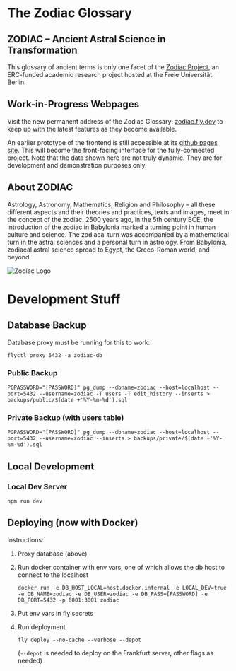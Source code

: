 # The Zodiac Glossary

## ZODIAC – Ancient Astral Science in Transformation

This glossary of ancient terms is only one facet of the [Zodiac Project](https://www.geschkult.fu-berlin.de/e/zodiac/index.html), an ERC-funded academic research project hosted at the Freie Universität Berlin.

## Work-in-Progress Webpages

Visit the new permanent address of the Zodiac Glossary: [zodiac.fly.dev](https://zodiac.fly.dev) to keep up with the latest features as they become available.

An earlier prototype of the frontend is still accessible at its [github pages site](https://christiancasey.github.io/zodiac-routing/). This will become the front-facing interface for the fully-connected project. Note that the data shown here are not truly dynamic. They are for development and demonstration purposes only.

## About ZODIAC

Astrology, Astronomy, Mathematics, Religion and Philosophy – all these different aspects and their theories and practices, texts and images, meet in the concept of the zodiac. 2500 years ago, in the 5th century BCE, the introduction of the zodiac in Babylonia marked a turning point in human culture and science. The zodiacal turn was accompanied by a mathematical turn in the astral sciences and a personal turn in astrology. From Babylonia, zodiacal astral science spread to Egypt, the Greco-Roman world, and beyond.

![Zodiac Logo](zodiac-galaxy.png)

# Development Stuff

## Database Backup

Database proxy must be running for this to work: 

    flyctl proxy 5432 -a zodiac-db

### Public Backup

    PGPASSWORD="[PASSWORD]" pg_dump --dbname=zodiac --host=localhost --port=5432 --username=zodiac -T users -T edit_history --inserts > backups/public/$(date +'%Y-%m-%d').sql

### Private Backup (with users table)

    PGPASSWORD="[PASSWORD]" pg_dump --dbname=zodiac --host=localhost --port=5432 --username=zodiac --inserts > backups/private/$(date +'%Y-%m-%d').sql

## Local Development

### Local Dev Server

    npm run dev

## Deploying (now with Docker)

Instructions:

1. Proxy database (above)
1. Run docker container with env vars, one of which allows the db host to connect to the localhost

    `docker run -e DB_HOST_LOCAL=host.docker.internal -e LOCAL_DEV=true -e DB_NAME=zodiac -e DB_USER=zodiac -e DB_PASS=[PASSWORD] -e DB_PORT=5432 -p 6001:3001 zodiac`

1. Put env vars in fly secrets
1. Run deployment

    `fly deploy --no-cache --verbose --depot`

    (`--depot` is needed to deploy on the Frankfurt server, other flags as needed)